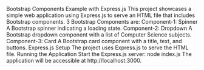Bootstrap Components Example with Express.js
This project showcases a simple web application using Express.js to serve an HTML file that includes Bootstrap components.
3 Bootstrap Components are:
Component-1: Spinner
A Bootstrap spinner indicating a loading state.
Component-2: Dropdown
A Bootstrap dropdown component with a list of Computer Science subjects.
Component-3: Card
A Bootstrap card component with a title, text, and buttons.
Express.js Setup
The project uses Express.js to serve the HTML file.
Running the Application
Start the Express.js server:
node index.js
The application will be accessible at http://localhost:3000.
